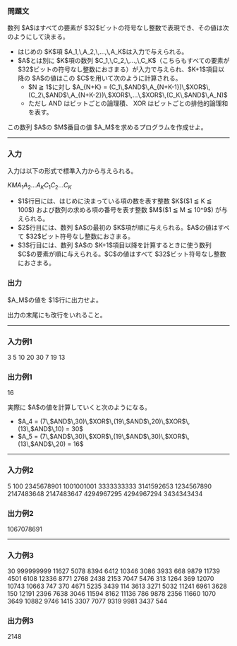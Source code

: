 
<div>

<div>

<div>

<section>

### **問題文**

<p>
数列 $A$はすべての要素が $32$ビットの符号なし整数で表現でき、その値は次のようにして決まる。
</p>

<ul>

<li>
はじめの $K$項 $A_1,\,A_2,\,...,\,A_K$は入力で与えられる。
</li>

<li>
$A$とは別に $K$項の数列 $C_1,\,C_2,\,...,\,C_K$（こちらもすべての要素が $32$ビットの符号なし整数におさまる）が入力で与えられ、$K+1$項目以降の $A$の値はこの $C$を用いて次のように計算される。
		
<ul>

<li>
$N ≧ 1$に対し $A_{N+K} = (C_1\,$AND$\,A_{N+K-1})\,$XOR$\,(C_2\,$AND$\,A_{N+K-2})\,$XOR$\,...\,$XOR$\,(C_K\,$AND$\,A_N)$
</li>

<li>
ただし AND はビットごとの論理積、 XOR はビットごとの排他的論理和を表す。
</li>

</ul>

</li>

</ul>

<p>
この数列 $A$の $M$番目の値 $A_M$を求めるプログラムを作成せよ。
</p>

</section>

</div>

---

<div>

<div>

<section>

### **入力**

<p>
入力は以下の形式で標準入力から与えられる。
</p>

<div>

$K$$M$$A_1$$A_2$$...$$A_K$$C_1$$C_2$$...$$C_K$
</div>

<ul>

<li>
$1$行目には、はじめに決まっている項の数を表す整数 $K$($1 ≦ K ≦ 100$) および数列の求める項の番号を表す整数 $M$($1 ≦ M ≦ 10^9$) が与えられる。
</li>

<li>
$2$行目には、数列 $A$の最初の $K$項が順に与えられる。$A$の値はすべて $32$ビット符号なし整数におさまる。
</li>

<li>
$3$行目には、数列 $A$の $K+1$項目以降を計算するときに使う数列 $C$の要素が順に与えられる。$C$の値はすべて $32$ビット符号なし整数におさまる。
</li>

</ul>

</section>

</div>

<div>

<section>

### **出力**

<p>
$A_M$の値を $1$行に出力せよ。
</p>

<p>
出力の末尾にも改行をいれること。
</p>

</section>

</div>

</div>

---

<div>

<section>

### **入力例1**

<div>

3 5
10 20 30
7 19 13

</div>

</section>

</div>

<div>

<section>

### **出力例1**

<div>

16

</div>

<p>
実際に $A$の値を計算していくと次のようになる。
</p>

<ul>

<li>
$A_4 = (7\,$AND$\,30)\,$XOR$\,(19\,$AND$\,20)\,$XOR$\,(13\,$AND$\,10) = 30$
</li>

<li>
$A_5 = (7\,$AND$\,30)\,$XOR$\,(19\,$AND$\,30)\,$XOR$\,(13\,$AND$\,20) = 16$
</li>

</ul>

</section>

</div>

---

<div>

<section>

### **入力例2**

<div>

5 100
2345678901 1001001001 3333333333 3141592653 1234567890
2147483648 2147483647 4294967295 4294967294 3434343434

</div>

</section>

</div>

<div>

<section>

### **出力例2**

<div>

1067078691

</div>

</section>

</div>

---

<div>

<section>

### **入力例3**

<div>

30 999999999
11627 5078 8394 6412 10346 3086 3933 668 9879 11739 4501 6108 12336 8771 2768 2438 2153 7047 5476 313 1264 369 12070 10743 10663 747 370 4671 5235 3439
114 3613 3271 5032 11241 6961 3628 150 12191 2396 7638 3046 11594 8162 11136 786 9878 2356 11660 1070 3649 10882 9746 1415 3307 7077 9319 9981 3437 544

</div>

</section>

</div>

<div>

<section>

### **出力例3**

<div>

2148

</div>

</section>

</div>

</div>

</div>
